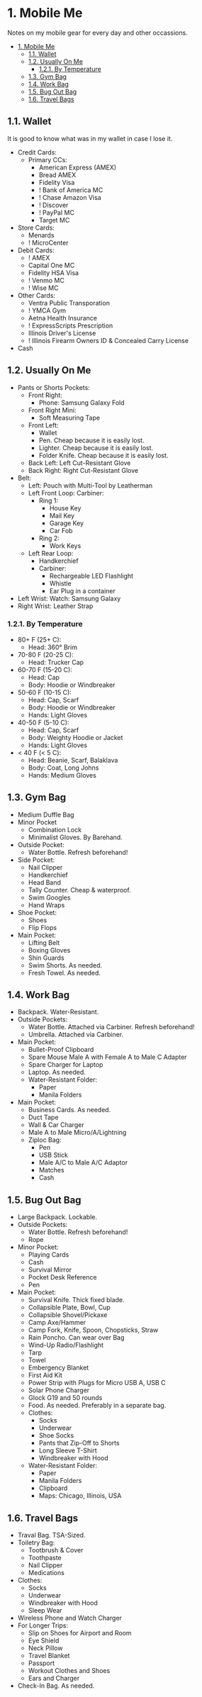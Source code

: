 # 1. Mobile Me

Notes on my mobile gear for every day and other occassions.

- [1. Mobile Me](#1-mobile-me)
  - [1.1. Wallet](#11-wallet)
  - [1.2. Usually On Me](#12-usually-on-me)
    - [1.2.1. By Temperature](#121-by-temperature)
  - [1.3. Gym Bag](#13-gym-bag)
  - [1.4. Work Bag](#14-work-bag)
  - [1.5. Bug Out Bag](#15-bug-out-bag)
  - [1.6. Travel Bags](#16-travel-bags)

## 1.1. Wallet

It is good to know what was in my wallet in case I lose it.

- Credit Cards:
  - Primary CCs:
    - American Express (AMEX)
    - Bread AMEX
    - Fidelity Visa
    - ! Bank of America MC
    - ! Chase Amazon Visa
    - ! Discover
    - ! PayPal MC
    - Target MC
- Store Cards:
  - Menards
  - ! MicroCenter
- Debit Cards:
  - ! AMEX
  - Capital One MC
  - Fidelity HSA Visa
  - ! Venmo MC
  - ! Wise MC
- Other Cards:
  - Ventra Public Transporation
  - ! YMCA Gym
  - Aetna Health Insurance
  - ! ExpressScripts Prescription
  - Illinois Driver's License
  - ! Illinois Firearm Owners ID & Concealed Carry License
- Cash

## 1.2. Usually On Me

- Pants or Shorts Pockets:
  - Front Right:
    - Phone: Samsung Galaxy Fold
  - Front Right Mini:
    - Soft Measuring Tape
  - Front Left:
    - Wallet
    - Pen. Cheap because it is easily lost.
    - Lighter. Cheap because it is easily lost.
    - Folder Knife. Cheap because it is easily lost.
  - Back Left: Left Cut-Resistant Glove
  - Back Right: Right Cut-Resistant Glove
- Belt:
  - Left: Pouch with Multi-Tool by Leatherman
  - Left Front Loop: Carbiner:
    - Ring 1:
      - House Key
      - Mail Key
      - Garage Key
      - Car Fob
    - Ring 2:
      - Work Keys
  - Left Rear Loop:
    - Handkerchief
    - Carbiner:
      - Rechargeable LED Flashlight
      - Whistle
      - Ear Plug in a container
- Left Wrist: Watch: Samsung Galaxy
- Right Wrist: Leather Strap

### 1.2.1. By Temperature

- 80+ F (25+ C):
  - Head: 360° Brim
- 70-80 F (20-25 C):
  - Head: Trucker Cap
- 60-70 F (15-20 C):
  - Head: Cap
  - Body: Hoodie or Windbreaker
- 50-60 F (10-15 C):
  - Head: Cap, Scarf
  - Body: Hoodie or Windbreaker
  - Hands: Light Gloves
- 40-50 F (5-10 C):
  - Head: Cap, Scarf
  - Body: Weighty Hoodie or Jacket
  - Hands: Light Gloves
- < 40 F (< 5 C):
  - Head: Beanie, Scarf, Balaklava
  - Body: Coat, Long Johns
  - Hands: Medium Gloves

## 1.3. Gym Bag

- Medium Duffle Bag
- Minor Pocket
  - Combination Lock
  - Minimalist Gloves. By Barehand.
- Outside Pocket:
  - Water Bottle. Refresh beforehand!
- Side Pocket:
  - Nail Clipper
  - Handkerchief
  - Head Band
  - Tally Counter. Cheap & waterproof.
  - Swim Googles
  - Hand Wraps
- Shoe Pocket:
  - Shoes
  - Flip Flops
- Main Pocket:
  - Lifting Belt
  - Boxing Gloves
  - Shin Guards
  - Swim Shorts. As needed.
  - Fresh Towel. As needed.

## 1.4. Work Bag

- Backpack. Water-Resistant.
- Outside Pockets:
  - Water Bottle. Attached via Carbiner. Refresh beforehand!
  - Umbrella. Attached via Carbiner.
- Main Pocket:
  - Bullet-Proof Clipboard
  - Spare Mouse Male A with Female A to Male C Adapter
  - Spare Charger for Laptop
  - Laptop. As needed.
  - Water-Resistant Folder:
    - Paper
    - Manila Folders
- Main Pocket:
  - Business Cards. As needed.
  - Duct Tape
  - Wall & Car Charger
  - Male A to Male Micro/A/Lightning
  - Ziploc Bag:
    - Pen
    - USB Stick
    - Male A/C to Male A/C Adaptor
    - Matches
    - Cash

## 1.5. Bug Out Bag

- Large Backpack. Lockable.
- Outside Pockets:
  - Water Bottle. Refresh beforehand!
  - Rope
- Minor Pocket:
  - Playing Cards
  - Cash
  - Survival Mirror
  - Pocket Desk Reference
  - Pen
- Main Pocket:
  - Survival Knife. Thick fixed blade.
  - Collapsible Plate, Bowl, Cup
  - Collapsible Shovel/Pickaxe
  - Camp Axe/Hammer
  - Camp Fork, Knife, Spoon, Chopsticks, Straw
  - Rain Poncho. Can wear over Bag
  - Wind-Up Radio/Flashlight
  - Tarp
  - Towel
  - Embergency Blanket
  - First Aid Kit
  - Power Strip with Plugs for Micro USB A, USB C
  - Solar Phone Charger
  - Glock G19 and 50 rounds
  - Food. As needed. Preferably in a separate bag.
  - Clothes:
    - Socks
    - Underwear
    - Shoe Socks
    - Pants that Zip-Off to Shorts
    - Long Sleeve T-Shirt
    - Windbreaker with Hood
  - Water-Resistant Folder:
    - Paper
    - Manila Folders
    - Clipboard
    - Maps: Chicago, Illinois, USA

## 1.6. Travel Bags

- Traval Bag. TSA-Sized.
- Toiletry Bag:
  - Tootbrush & Cover
  - Toothpaste
  - Nail Clipper
  - Medications
- Clothes:
  - Socks
  - Underwear
  - Windbreaker with Hood
  - Sleep Wear
- Wireless Phone and Watch Charger
- For Longer Trips:
  - Slip on Shoes for Airport and Room
  - Eye Shield
  - Neck Pillow
  - Travel Blanket
  - Passport
  - Workout Clothes and Shoes
  - Ears and Charger
- Check-In Bag. As needed.
